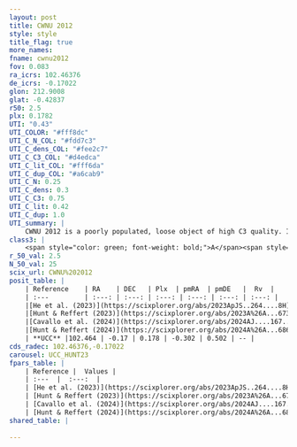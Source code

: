 ```yaml
---
layout: post
title: CWNU 2012
style: style
title_flag: true
more_names: 
fname: cwnu2012
fov: 0.083
ra_icrs: 102.46376
de_icrs: -0.17022
glon: 212.9008
glat: -0.42837
r50: 2.5
plx: 0.1782
UTI: "0.43"
UTI_COLOR: "#fff8dc"
UTI_C_N_COL: "#fdd7c3"
UTI_C_dens_COL: "#fee2c7"
UTI_C_C3_COL: "#d4edca"
UTI_C_lit_COL: "#fff6da"
UTI_C_dup_COL: "#a6cab9"
UTI_C_N: 0.25
UTI_C_dens: 0.3
UTI_C_C3: 0.75
UTI_C_lit: 0.42
UTI_C_dup: 1.0
UTI_summary: |
    CWNU 2012 is a poorly populated, loose object of high C3 quality. It was recently reported in the literature.
class3: |
    <span style="color: green; font-weight: bold;">A</span><span style="color: #FFC300; font-weight: bold;">B</span>
r_50_val: 2.5
N_50_val: 25
scix_url: CWNU%202012
posit_table: |
    | Reference    | RA    | DEC   | Plx  | pmRA  | pmDE   |  Rv  |
    | :---         | :---: | :---: | :---: | :---: | :---: | :---: |
    |[He et al. (2023)](https://scixplorer.org/abs/2023ApJS..264....8H) | 102.462 | -0.172 | 0.176 | -0.34 | 0.509 | -- |
    |[Hunt & Reffert (2023)](https://scixplorer.org/abs/2023A%26A...673A.114H) | 102.46 | -0.174 | 0.172 | -0.301 | 0.468 | 79.609 |
    |[Cavallo et al. (2024)](https://scixplorer.org/abs/2024AJ....167...12C) | 102.446 | -0.153 | 0.17 | -- | -- | -- |
    |[Hunt & Reffert (2024)](https://scixplorer.org/abs/2024A%26A...686A..42H) | 102.46 | -0.174 | 0.172 | -0.301 | 0.468 | 79.609 |
    | **UCC** |102.464 | -0.17 | 0.178 | -0.302 | 0.502 | -- | 
cds_radec: 102.46376,-0.17022
carousel: UCC_HUNT23
fpars_table: |
    | Reference |  Values |
    | :---  |  :---:  |
    | [He et al. (2023)](https://scixplorer.org/abs/2023ApJS..264....8H) | `A0=2.95, m-M=14.5, logAge=6.35` |
    | [Hunt & Reffert (2023)](https://scixplorer.org/abs/2023A%26A...673A.114H) | `AV50=2.208, diffAV50=2.454, MOD50=13.442, logAge50=7.777` |
    | [Cavallo et al. (2024)](https://scixplorer.org/abs/2024AJ....167...12C) | `AV50=1.98, dMod50=13.27, logAge50=8.14, [Fe/H]50=0.8` |
    | [Hunt & Reffert (2024)](https://scixplorer.org/abs/2024A%26A...686A..42H) | `MassJ=1046.37` |
shared_table: |
    
---
```

